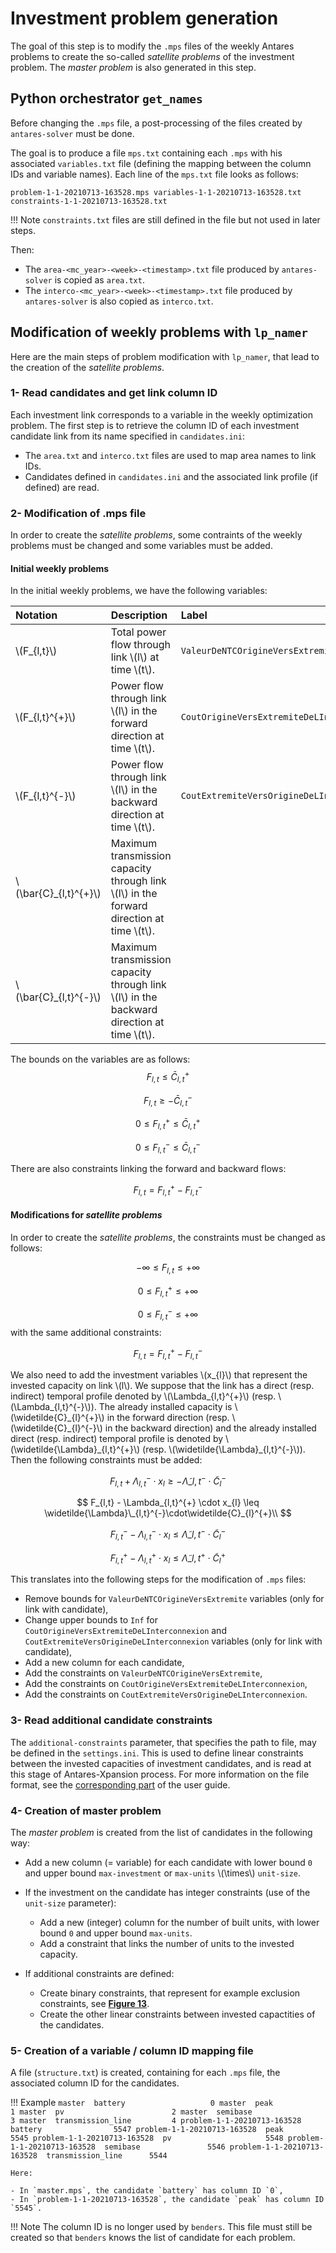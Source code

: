 # Investment problem generation

The goal of this step is to modify the `.mps` files of the weekly Antares problems to create the so-called _satellite problems_ of the investment problem. The _master problem_ is also generated in this step. 

## Python orchestrator `get_names` 

Before changing the `.mps` file, a post-processing of the files created by `antares-solver` must be done.

The goal is to produce a file `mps.txt` containing each `.mps` with his associated `variables.txt` file (defining the mapping between the column IDs and variable names). Each line of the `mps.txt` file looks as follows:

```
problem-1-1-20210713-163528.mps variables-1-1-20210713-163528.txt constraints-1-1-20210713-163528.txt
```

!!! Note
    `constraints.txt` files are still defined in the file but not used in later steps.

Then:
    
- The `area-<mc_year>-<week>-<timestamp>.txt` file produced by `antares-solver` is copied as `area.txt`. 
- The `interco-<mc_year>-<week>-<timestamp>.txt` file produced by `antares-solver` is also copied as `interco.txt`.

## Modification of weekly problems with `lp_namer`

Here are the main steps of problem modification with `lp_namer`, that lead to the creation of the _satellite problems_.

### 1- Read candidates and get link column ID

Each investment link corresponds to a variable in the weekly optimization problem. The first step is to retrieve the column ID of each investment candidate link from its name specified in `candidates.ini`:

- The `area.txt` and `interco.txt` files are used to map area names to link IDs.
- Candidates defined in `candidates.ini` and the associated link profile (if defined) are read.

### 2- Modification of .mps file

In order to create the _satellite problems_, some contraints of the weekly problems must be changed and some variables must be added.

#### Initial weekly problems

In the initial weekly problems, we have the following variables:

| Notation | Description | Label |
| :-------|:-----------|:-----|
| \\(F_{l,t}\\) | Total power flow through link \\(l\\) at time \\(t\\). | `ValeurDeNTCOrigineVersExtremite` |
| \\(F_{l,t}^{+}\\) | Power flow through link \\(l\\) in the forward direction at time \\(t\\). | `CoutOrigineVersExtremiteDeLInterconnexion` |
| \\(F_{l,t}^{-}\\) | Power flow through link \\(l\\) in the backward direction at time \\(t\\). | `CoutExtremiteVersOrigineDeLInterconnexion` |
| \\(\bar{C}_{l,t}^{+}\\) | Maximum transmission capacity through link \\(l\\) in the forward direction at time \\(t\\). |
| \\(\bar{C}_{l,t}^{-}\\) | Maximum transmission capacity through link \\(l\\) in the backward direction at time \\(t\\). |

The bounds on the variables are as follows:
$$
F_{l,t} \leq \bar{C}_{l,t}^{+}
$$

$$
F_{l,t} \geq -\bar{C}_{l,t}^{-}
$$

$$
0 \leq F_{l,t}^{+} \leq \bar{C}_{l,t}^{+} 
$$

$$
0 \leq F_{l,t}^{-} \leq \bar{C}_{l,t}^{-}
$$

There are also constraints linking the forward and backward flows:

$$
F_{l,t} = F_{l,t}^{+} - F_{l,t}^{-}
$$

<!-- The power transmission which transits in the link at a given time step $t$ is denoted by $p_t$. If the maximum power going in the forward direction (resp. backward) is given by $P_{t,max}^{+}$ (resp. $P_{t,max}^{-}$), the original problem bounds for $p_t$ (`ValeurDeNTCOrigineVersExtremite`) are
$$
- P_{t,max}^{-} \leq p_t \leq P_{t,max}^{+}
$$
If the hurdle costs for the link are activated, there are two extra variables $p_{t}^{+}$ (`CoutOrigineVersExtremiteDeLInterconnexion`) and $p_{t}^{-}$ (`CoutExtremiteVersOrigineDeLInterconnexion`) with the following bounds:
$$
0 \leq p_{t}^{+} \leq P_{t,max}^{+}
$$

$$
0 \leq p_{t}^{-} \leq P_{t,max}^{-}
$$
and the additional constraints:
$$
p_{t} = p_{t}^{+} - p_{t}^{-}
$$ -->

#### Modifications for _satellite problems_

In order to create the _satellite problems_, the constraints must be changed as follows:

$$
-\infty \leq F_{l,t} \leq +\infty
$$

$$
0 \leq F_{l,t}^{+} \leq +\infty
$$

$$
0 \leq F_{l,t}^{-} \leq +\infty
$$
with the same additional constraints:

$$
F_{l,t} = F_{l,t}^{+} - F_{l,t}^{-}
$$

We also need to add the investment variables \\(x_{l}\\) that represent the invested capacity on link \\(l\\). We suppose that the link has a direct (resp. indirect) temporal profile denoted by \\(\Lambda_{l,t}^{+}\\) (resp. \\(\Lambda_{l,t}^{-}\\)). The already installed capacity is \\(\widetilde{C}\_{l}^{+}\\) in the forward direction (resp. \\(\widetilde{C}\_{l}^{-}\\) in the backward direction) and the already installed direct (resp. indirect) temporal profile is denoted by \\(\widetilde{\Lambda}\_{l,t}^{+}\\) (resp. \\(\widetilde{\Lambda}\_{l,t}^{-}\\)). Then the following constraints must be added:

$$
F_{l,t} + \Lambda_{l,t}^{-} \cdot x_{l} \geq -\widetilde{\Lambda}\_{l,t}^{-}\cdot\widetilde{C}_{l}^{-}
$$

$$
F_{l,t} - \Lambda_{l,t}^{+} \cdot x_{l} \leq \widetilde{\Lambda}\_{l,t}^{-}\cdot\widetilde{C}_{l}^{+}\\
$$

$$
F_{l,t}^{-} - \Lambda_{l,t}^{-} \cdot x_{l} \leq \widetilde{\Lambda}\_{l,t}^{-}\cdot\widetilde{C}_{l}^{-}
$$

$$
F_{l,t}^{+} - \Lambda_{l,t}^{+} \cdot x_{l} \leq \widetilde{\Lambda}\_{l,t}^{+}\cdot\widetilde{C}_{l}^{+}
$$

This translates into the following steps for the modification of `.mps` files:

- Remove bounds for `ValeurDeNTCOrigineVersExtremite` variables (only for link with candidate),
- Change upper bounds to `Inf` for `CoutOrigineVersExtremiteDeLInterconnexion`  and `CoutExtremiteVersOrigineDeLInterconnexion` variables (only for link with candidate),
- Add a new column for each candidate,
- Add the constraints on `ValeurDeNTCOrigineVersExtremite`,
- Add the constraints on `CoutOrigineVersExtremiteDeLInterconnexion`,
- Add the constraints on `CoutExtremiteVersOrigineDeLInterconnexion`.

### 3- Read additional candidate constraints

The `additional-constraints` parameter, that specifies the path to file, may be defined in the `settings.ini`. This is used to define linear constraints between the invested capacities of investment candidates, and is read at this stage of Antares-Xpansion process. For more information on the file format, see the [corresponding part](../../user-guide/get-started/settings-definition.md#additional-constraints) of the user guide.

### 4- Creation of master problem

The _master problem_ is created from the list of candidates in the following way:

- Add a new column (= variable) for each candidate with lower bound `0` and upper bound `max-investment` or `max-units` \\(\times\\) `unit-size`.
- If the investment on the candidate has integer constraints (use of the `unit-size` parameter): 
    - Add a new (integer) column for the number of built units, with lower bound `0` and upper bound `max-units`.
    - Add a constraint that links the number of units to the invested capacity.
    
- If additional constraints are defined:
    - Create binary constraints, that represent for example exclusion constraints, see [**Figure 13**](../../user-guide/get-started/settings-definition.md#additional-constraints).
    - Create the other linear constraints between invested capactities of the candidates.
    
### 5- Creation of a variable / column ID mapping file

A file (`structure.txt`) is created, containing for each `.mps` file, the associated column ID for the candidates.

!!! Example
    ```
                        master  battery                   0
                        master  peak                      1
                        master  pv                        2
                        master  semibase                  3
                        master  transmission_line         4
    problem-1-1-20210713-163528  battery                5547
    problem-1-1-20210713-163528  peak                   5545
    problem-1-1-20210713-163528  pv                     5548
    problem-1-1-20210713-163528  semibase               5546
    problem-1-1-20210713-163528  transmission_line      5544
    ```

    Here:
    
    - In `master.mps`, the candidate `battery` has column ID `0`,
    - In `problem-1-1-20210713-163528`, the candidate `peak` has column ID `5545`.

!!! Note
    The column ID is no longer used by `benders`. This file must still be created so that `benders` knows the list of candidate for each problem.
